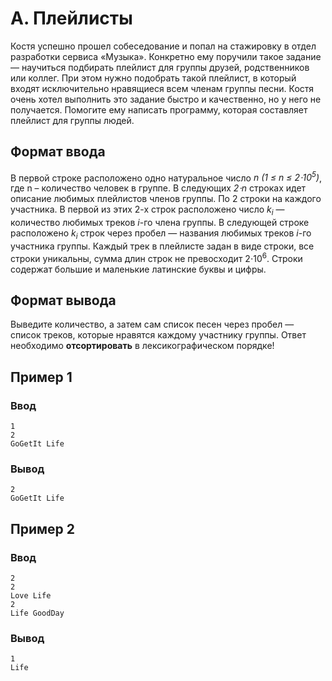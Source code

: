 # A. Плейлисты

Костя успешно прошел собеседование и попал на стажировку в отдел разработки сервиса «Музыка».
Конкретно ему поручили такое задание — научиться подбирать плейлист для группы друзей, родственников или коллег. При
этом нужно подобрать такой плейлист, в который входят исключительно нравящиеся всем членам группы песни.
Костя очень хотел выполнить это задание быстро и качественно, но у него не получается. Помогите ему написать программу,
которая составляет плейлист для группы людей.

## Формат ввода

В первой строке расположено одно натуральное число
_n (1 ≤ n ≤ 2⋅10<sup>5</sup>)_, где n – количество человек в группе.
В следующих _2⋅n_ строках идет описание любимых плейлистов членов группы. По 2 строки на каждого участника.
В первой из этих 2-х строк расположено число _k<sub>i</sub>_ — количество любимых треков _i_-го члена группы. В
следующей строке расположено _k<sub>i</sub>_ строк через пробел — названия любимых треков _i_-го участника группы.
Каждый трек в плейлисте задан в виде строки, все строки уникальны, сумма длин строк не превосходит
2⋅10<sup>6</sup>. Строки содержат большие и маленькие латинские буквы и цифры.

## Формат вывода

Выведите количество, а затем сам список песен через пробел — список треков, которые нравятся каждому участнику группы.
Ответ необходимо **отсортировать** в лексикографическом порядке!

## Пример 1

### Ввод

    1
    2
    GoGetIt Life

### Вывод

    2
    GoGetIt Life 

## Пример 2

### Ввод

    2
    2
    Love Life
    2
    Life GoodDay

### Вывод

    1
    Life 


